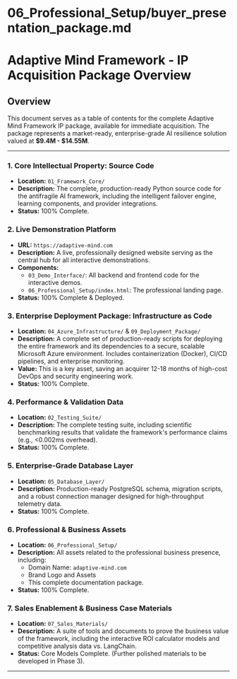 # 06_Professional_Setup/buyer_presentation_package.md
# Adaptive Mind Framework - IP Acquisition Package Overview

## Overview

This document serves as a table of contents for the complete Adaptive Mind Framework IP package, available for immediate acquisition. The package represents a market-ready, enterprise-grade AI resilience solution valued at **$9.4M - $14.55M**.

---

### **1. Core Intellectual Property: Source Code**

- **Location:** `01_Framework_Core/`
- **Description:** The complete, production-ready Python source code for the antifragile AI framework, including the intelligent failover engine, learning components, and provider integrations.
- **Status:** 100% Complete.

### **2. Live Demonstration Platform**

- **URL:** `https://adaptive-mind.com`
- **Description:** A live, professionally designed website serving as the central hub for all interactive demonstrations.
- **Components:**
    - `03_Demo_Interface/`: All backend and frontend code for the interactive demos.
    - `06_Professional_Setup/index.html`: The professional landing page.
- **Status:** 100% Complete & Deployed.

### **3. Enterprise Deployment Package: Infrastructure as Code**

- **Location:** `04_Azure_Infrastructure/` & `09_Deployment_Package/`
- **Description:** A complete set of production-ready scripts for deploying the entire framework and its dependencies to a secure, scalable Microsoft Azure environment. Includes containerization (Docker), CI/CD pipelines, and enterprise monitoring.
- **Value:** This is a key asset, saving an acquirer 12-18 months of high-cost DevOps and security engineering work.
- **Status:** 100% Complete.

### **4. Performance & Validation Data**

- **Location:** `02_Testing_Suite/`
- **Description:** The complete testing suite, including scientific benchmarking results that validate the framework's performance claims (e.g., <0.002ms overhead).
- **Status:** 100% Complete.

### **5. Enterprise-Grade Database Layer**

- **Location:** `05_Database_Layer/`
- **Description:** Production-ready PostgreSQL schema, migration scripts, and a robust connection manager designed for high-throughput telemetry data.
- **Status:** 100% Complete.

### **6. Professional & Business Assets**

- **Location:** `06_Professional_Setup/`
- **Description:** All assets related to the professional business presence, including:
    - Domain Name: `adaptive-mind.com`
    - Brand Logo and Assets
    - This complete documentation package.
- **Status:** 100% Complete.

### **7. Sales Enablement & Business Case Materials**

- **Location:** `07_Sales_Materials/`
- **Description:** A suite of tools and documents to prove the business value of the framework, including the interactive ROI calculator models and competitive analysis data vs. LangChain.
- **Status:** Core Models Complete. (Further polished materials to be developed in Phase 3).

---